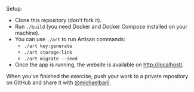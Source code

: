 Setup:

- Clone this repository (don't fork it).
- Run `./build` (you need Docker and Docker Compose installed on your machine).
- You can use `./art` to run Artisan commands:
    - `./art key:generate`
    - `./art storage:link`
    - `./art migrate --seed`
- Once the app is running, the website is available on [http://localhost/](http://localhost/).

When you've finished the exercise, push your work to a private repository on GitHub and share it with [@michaelbaril](https://github.com/michaelbaril).
